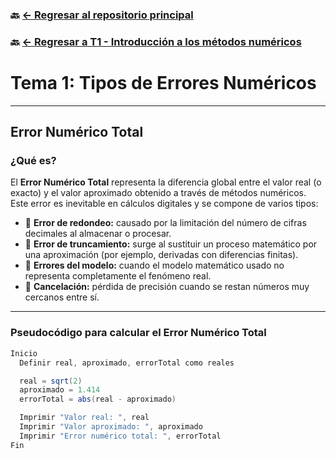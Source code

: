 ### 🔙 [← Regresar al repositorio principal](https://github.com/ANTONY2812/M-todosNum-ricosLalo)

### 🔙 [← Regresar a T1 - Introducción a los métodos numéricos](https://github.com/ANTONY2812/M-todosNum-ricosLalo/tree/main/T1%20-%20Introducci%C3%B3n%20a%20los%20m%C3%A9todos%20num%C3%A9ricos)

# Tema 1: Tipos de Errores Numéricos  
 
---

## Error Numérico Total

### ¿Qué es?

El **Error Numérico Total** representa la diferencia global entre el valor real (o exacto) y el valor aproximado obtenido a través de métodos numéricos. Este error es inevitable en cálculos digitales y se compone de varios tipos:

- 🔹 **Error de redondeo:** causado por la limitación del número de cifras decimales al almacenar o procesar.
- 🔹 **Error de truncamiento:** surge al sustituir un proceso matemático por una aproximación (por ejemplo, derivadas con diferencias finitas).
- 🔹 **Errores del modelo:** cuando el modelo matemático usado no representa completamente el fenómeno real.
- 🔹 **Cancelación:** pérdida de precisión cuando se restan números muy cercanos entre sí.



---

###  Pseudocódigo para calcular el Error Numérico Total

```java
Inicio
  Definir real, aproximado, errorTotal como reales

  real = sqrt(2)
  aproximado = 1.414
  errorTotal = abs(real - aproximado)

  Imprimir "Valor real: ", real
  Imprimir "Valor aproximado: ", aproximado
  Imprimir "Error numérico total: ", errorTotal
Fin
```
